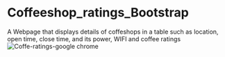 # Coffeeshop_ratings_Bootstrap
A Webpage that displays details of coffeshops in a table such as location, open time, close time, and its power, WIFI and coffee ratings
![Coffe-ratings-google chrome](https://github.com/junaidhas/Coffeeshop_ratings_Bootstrap/assets/97498014/5f0912af-9540-4386-b8b7-14530017a31c)
